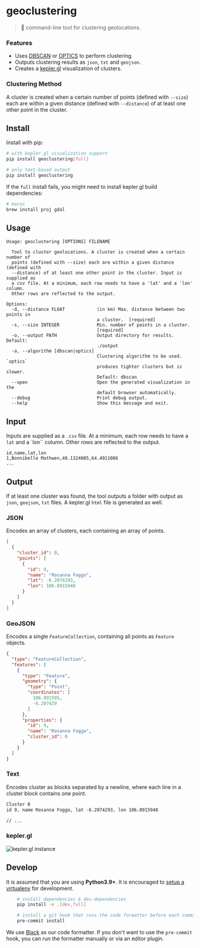 # geoclustering

> 📍 command-line tool for clustering geolocations.

### Features

 - Uses [DBSCAN](https://scikit-learn.org/stable/modules/generated/sklearn.cluster.DBSCAN.html) or [OPTICS](https://scikit-learn.org/stable/modules/generated/sklearn.cluster.OPTICS.html) to perform clustering.
 - Outputs clustering results as `json`, `txt` and `geojson`.
 - Creates a [kepler.gl](https://kepler.gl) visualization of clusters.

### Clustering Method

A cluster is created when a certain number of points (defined with `--size`) each are within a given distance (defined with `--distance`) of at least one other point in the cluster. 


## Install

Install with pip:

```sh
# with kepler.gl visualization support
pip install geoclustering[full]

# only text-based output
pip install geoclustering
```

If the `full` install fails, you might need to install kepler.gl build dependencies:

```sh
# macos
brew install proj gdal
```

## Usage

```
Usage: geoclustering [OPTIONS] FILENAME

  Tool to cluster geolocations. A cluster is created when a certain number of
  points (defined with --size) each are within a given distance (defined with
  --distance) of at least one other point in the cluster. Input is supplied as
  a csv file. At a minimum, each row needs to have a 'lat' and a 'lon' column.
  Other rows are reflected to the output.

Options:
  -d, --distance FLOAT            (in km) Max. distance between two points in
                                  a cluster.  [required]
  -s, --size INTEGER              Min. number of points in a cluster.
                                  [required]
  -o, --output PATH               Output directory for results. Default:
                                  ./output
  -a, --algorithm [dbscan|optics]
                                  Clustering algorithm to be used. `optics`
                                  produces tighter clusters but is slower.
                                  Default: dbscan
  --open                          Open the generated visualization in the
                                  default browser automatically.
  --debug                         Print debug output.
  --help                          Show this message and exit.
```

## Input

Inputs are supplied as a `.csv` file. At a minimum, each row needs to have a `lat` and a `lon`` column. Other rows are reflected to the output.

```csv
id,name,lat,lon
1,Bonnibelle Mathwen,40.1324085,64.4911086
...
```

## Output

If at least one cluster was found, the tool outputs a folder with output as `json`, `geojson`, `txt` files. A kepler.gl `html` file is generated as well.

### JSON

Encodes an array of clusters, each containing an array of points.

```json
[
  {
    "cluster_id": 0,
    "points": [
      {
        "id": 9,
        "name": "Rosanna Foggo",
        "lat": -6.2074293,
        "lon": 106.8915948
      }
    ]
  }
]
```

### GeoJSON

Encodes a single `FeatureCollection`, containing all points as `Feature` objects.

```json
{
  "type": "FeatureCollection",
  "features": [
    {
      "type": "Feature",
      "geometry": {
        "type": "Point",
        "coordinates": [
          106.891595,
          -6.207429
        ]
      },
      "properties": {
        "id": 9,
        "name": "Rosanna Foggo",
        "cluster_id": 0
      }
    }
  ]
}
```

### Text

Encodes cluster as blocks separated by a newline, where each line in a cluster block contains one point.

```txt
Cluster 0
id 9, name Rosanna Foggo, lat -6.2074293, lon 106.8915948

// ...
```

### kepler.gl

![kepler.gl instance](https://user-images.githubusercontent.com/1682504/176478177-c0446b51-4060-495c-803d-79e2bbd3e966.png)

## Develop

It is assumed that you are using **Python3.9+**. It is encouraged to [setup a virtualenv](https://wiki.archlinux.org/title/Python/Virtual_environment#venv>) for development.

```sh
    # install dependencies & dev-dependencies
    pip install -e .[dev,full]

    # install a git hook that runs the code formatter before each commit.
    pre-commit install
```

We use [Black](https://github.com/psf/black) as our code formatter. If you don't want to use the `pre-commit` hook, you can run the formatter manually or via an editor plugin.
